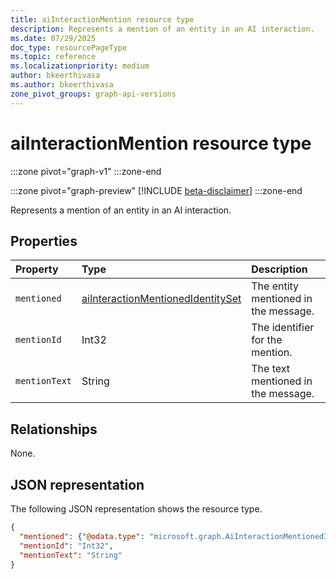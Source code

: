 ```yaml
---
title: aiInteractionMention resource type
description: Represents a mention of an entity in an AI interaction.
ms.date: 07/29/2025
doc_type: resourcePageType
ms.topic: reference
ms.localizationpriority: medium
author: bkeerthivasa
ms.author: bkeerthivasa
zone_pivot_groups: graph-api-versions
---
```


# aiInteractionMention resource type

<!-- cSpell:ignore bkeerthivasa -->
:::zone pivot="graph-v1"
:::zone-end

:::zone pivot="graph-preview"
[!INCLUDE [beta-disclaimer](../../includes/beta-disclaimer.md)]
:::zone-end

Represents a mention of an entity in an AI interaction.

## Properties

| Property      | Type                                                                      | Description                          |
|:--------------|:--------------------------------------------------------------------------|:-------------------------------------|
| `mentioned`   | [aiInteractionMentionedIdentitySet](aiinteractionmentionedidentityset.md) | The entity mentioned in the message. |
| `mentionId`   | Int32                                                                     | The identifier for the mention.      |
| `mentionText` | String                                                                    | The text mentioned in the message.   |

## Relationships

None.

## JSON representation

The following JSON representation shows the resource type.

```json
{
  "mentioned": {"@odata.type": "microsoft.graph.AiInteractionMentionedIdentitySet"},
  "mentionId": "Int32",
  "mentionText": "String"
}
```
